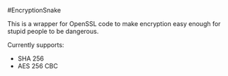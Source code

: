 #EncryptionSnake

This is a wrapper for OpenSSL code to make encryption easy enough for stupid people to be dangerous.


Currently supports:
<ul>
<li>SHA 256</li>
<li>AES 256 CBC</li>
</ul>
